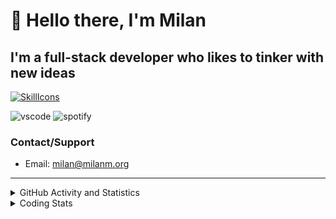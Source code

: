 # 👋 Hello there, I'm Milan
## I'm a full-stack developer who likes to tinker with new ideas
[![SkillIcons](https://skillicons.dev/icons?i=js,ts,nextjs,tailwind,html,go,bash,git,nginx,prisma,kubernetes,docker,linux)](https://skillicons.dev)

![vscode](https://nocache.advaith.workers.dev?url=https://img.shields.io/endpoint?url=https://dev.discordprofiles.me/api/badge/vscode/423203831971708958)
![spotify](https://nocache.advaith.workers.dev?url=https://img.shields.io/endpoint?url=https://dev.discordprofiles.me/api/badge/spotify/423203831971708958)

### Contact/Support

- Email: [milan@milanm.org](mailto:milan@milanm.org)
 
---
 
<details>
  <summary>GitHub Activity and Statistics</summary>
  <img src="/github-metrics.svg" />
</details>
<details>
  <summary>Coding Stats</summary>
  <!--START_SECTION:waka-->

```txt
TypeScript   16 hrs 24 mins  █████████████████▒░░░░░░░   69.61 %
JSON         1 hr 54 mins    ██░░░░░░░░░░░░░░░░░░░░░░░   08.07 %
YAML         1 hr 24 mins    █▒░░░░░░░░░░░░░░░░░░░░░░░   05.98 %
Markdown     59 mins         █░░░░░░░░░░░░░░░░░░░░░░░░   04.24 %
Bash         45 mins         ▓░░░░░░░░░░░░░░░░░░░░░░░░   03.20 %
```

<!--END_SECTION:waka-->
</details>
